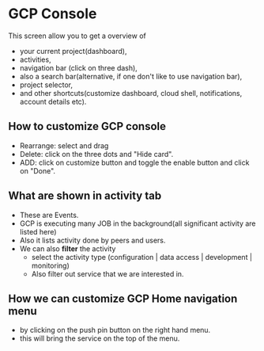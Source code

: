 # GCP Console

This screen allow you to get a overview of

- your current project(dashboard),
- activities,
- navigation bar (click on three dash),
- also a search bar(alternative, if one don't like to use navigation bar),
- project selector,
- and other shortcuts(customize dashboard, cloud shell, notifications, account details etc).

## How to customize GCP console

- Rearrange: select and drag
- Delete: click on the three dots and "Hide card".
- ADD: click on customize button and toggle the enable button and click on "Done".

## What are shown in activity tab

- These are Events.
- GCP is executing many JOB in the background(all significant activity are listed here)
- Also it lists activity done by peers and users.
- We can also **filter** the activity
  - select the activity type (configuration | data access | development | monitoring)
  - Also filter out service that we are interested in.

## How we can customize GCP Home navigation menu

- by clicking on the push pin button on the right hand menu.
- this will bring the service on the top of the menu.

